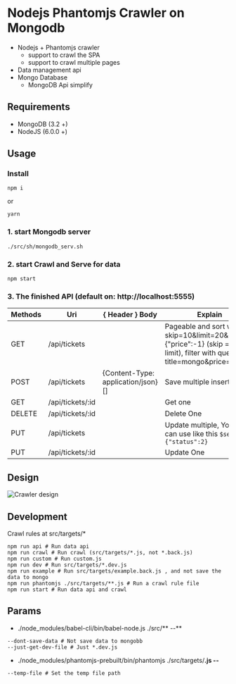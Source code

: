 # Nodejs Phantomjs Crawler on Mongodb

* Nodejs + Phantomjs crawler
  * support to crawl the SPA
  * support to crawl multiple pages
* Data management api
* Mongo Database
  * MongoDB Api simplify

## Requirements

* MongoDB (3.2 +)
* NodeJS (6.0.0 +)

## Usage

### Install
```shell
npm i
```
or
```shell
yarn
```

### 1. start Mongodb server
```shell
./src/sh/mongodb_serv.sh
```
### 2. start Crawl and Serve for data
```shell
npm start
```

### 3. The finished API (default on: http://localhost:5555)

| Methods            | Uri                      | { Header } Body      | Explain             |
| ------------------ | ------------------------ | -------------------- | ------------------- |
| GET                | /api/tickets             |                      | Pageable and sort with ?skip=10&limit=20&sort={"price":-1} (skip = page * limit), filter with query ?title=mongo&price=50USD |
| POST               | /api/tickets             | {Content-Type: application/json} [] | Save multiple inserts |
| GET                | /api/tickets/:id         |                      | Get one             |
| DELETE             | /api/tickets/:id         |                      | Delete One          |
| PUT                | /api/tickets             |                      | Update multiple, You also can use like this `$set={"status":2}` |
| PUT                | /api/tickets/:id         |                      | Update One          |

## Design

![Crawler design](https://raw.githubusercontent.com/hiyali/nodejs-phantomjs-mongodb-crawler/master/assets/design.png "Crawler design")

## Development

Crawl rules at src/targets/*

```shell
npm run api # Run data api
npm run crawl # Run crawl (src/targets/*.js, not *.back.js)
npm run custom # Run custom.js
npm run dev # Run src/targets/*.dev.js
npm run example # Run src/targets/example.back.js , and not save the data to mongo
npm run phantomjs ./src/targets/**.js # Run a crawl rule file
npm run start # Run data api and crawl
```

## Params

* ./node_modules/babel-cli/bin/babel-node.js ./src/** --**
```shell
--dont-save-data # Not save data to mongobb
--just-get-dev-file # Just *.dev.js
```

* ./node_modules/phantomjs-prebuilt/bin/phantomjs ./src/targets/**.js --**
```shell
--temp-file # Set the temp file path
```
